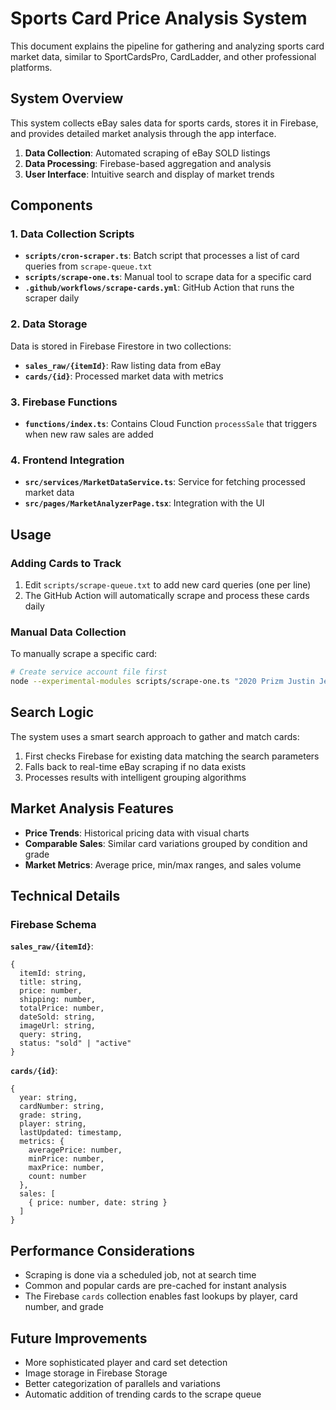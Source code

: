 # Sports Card Price Analysis System

This document explains the pipeline for gathering and analyzing sports card market data, similar to SportCardsPro, CardLadder, and other professional platforms.

## System Overview

This system collects eBay sales data for sports cards, stores it in Firebase, and provides detailed market analysis through the app interface.

1. **Data Collection**: Automated scraping of eBay SOLD listings
2. **Data Processing**: Firebase-based aggregation and analysis 
3. **User Interface**: Intuitive search and display of market trends

## Components

### 1. Data Collection Scripts

- **`scripts/cron-scraper.ts`**: Batch script that processes a list of card queries from `scrape-queue.txt`
- **`scripts/scrape-one.ts`**: Manual tool to scrape data for a specific card
- **`.github/workflows/scrape-cards.yml`**: GitHub Action that runs the scraper daily

### 2. Data Storage

Data is stored in Firebase Firestore in two collections:

- **`sales_raw/{itemId}`**: Raw listing data from eBay
- **`cards/{id}`**: Processed market data with metrics

### 3. Firebase Functions

- **`functions/index.ts`**: Contains Cloud Function `processSale` that triggers when new raw sales are added

### 4. Frontend Integration

- **`src/services/MarketDataService.ts`**: Service for fetching processed market data
- **`src/pages/MarketAnalyzerPage.tsx`**: Integration with the UI

## Usage

### Adding Cards to Track

1. Edit `scripts/scrape-queue.txt` to add new card queries (one per line)
2. The GitHub Action will automatically scrape and process these cards daily

### Manual Data Collection

To manually scrape a specific card:

```bash
# Create service account file first
node --experimental-modules scripts/scrape-one.ts "2020 Prizm Justin Jefferson #398 PSA 10"
```

## Search Logic

The system uses a smart search approach to gather and match cards:

1. First checks Firebase for existing data matching the search parameters
2. Falls back to real-time eBay scraping if no data exists
3. Processes results with intelligent grouping algorithms

## Market Analysis Features

- **Price Trends**: Historical pricing data with visual charts
- **Comparable Sales**: Similar card variations grouped by condition and grade
- **Market Metrics**: Average price, min/max ranges, and sales volume

## Technical Details

### Firebase Schema

**`sales_raw/{itemId}`**:
```
{
  itemId: string,
  title: string,
  price: number,
  shipping: number,
  totalPrice: number,
  dateSold: string,
  imageUrl: string,
  query: string,
  status: "sold" | "active"
}
```

**`cards/{id}`**:
```
{
  year: string,
  cardNumber: string,
  grade: string,
  player: string,
  lastUpdated: timestamp,
  metrics: {
    averagePrice: number,
    minPrice: number,
    maxPrice: number,
    count: number
  },
  sales: [
    { price: number, date: string }
  ]
}
```

## Performance Considerations

- Scraping is done via a scheduled job, not at search time
- Common and popular cards are pre-cached for instant analysis
- The Firebase `cards` collection enables fast lookups by player, card number, and grade

## Future Improvements

- More sophisticated player and card set detection
- Image storage in Firebase Storage
- Better categorization of parallels and variations
- Automatic addition of trending cards to the scrape queue 